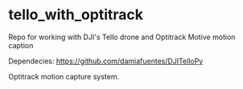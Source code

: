 # tello_with_optitrack
Repo for working with DJI's Tello drone and Optitrack Motive motion caption

Dependecies:
https://github.com/damiafuentes/DJITelloPy

Optitrack motion capture system.
